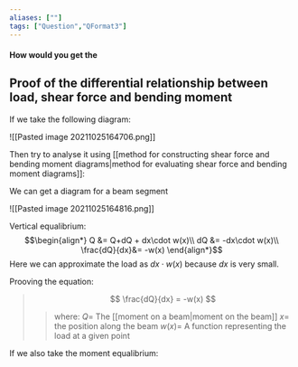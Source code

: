 ```yaml
---
aliases: [""]
tags: ["Question","QFormat3"]
---
```


#### How would you get the
## Proof of the differential relationship between load, shear force and bending moment

If we take the following diagram:

![[Pasted image 20211025164706.png]]

Then try to analyse it using [[method for constructing shear force and bending moment diagrams|method for evaluating shear force and bending moment diagrams]]:

We can get a diagram for a beam segment

![[Pasted image 20211025164816.png]]

Vertical equalibrium:
$$\begin{align*}
Q &= Q+dQ + dx\cdot w(x)\\
dQ &= -dx\cdot w(x)\\
\frac{dQ}{dx}&= -w(x)
\end{align*}$$
Here we can approximate the load as $dx\cdot w(x)$ because $dx$ is very small.

Prooving the equation:

> $$ \frac{dQ}{dx} = -w(x) $$ 
>> where:
>> $Q=$ The [[moment on a beam|moment on the beam]]
>> $x=$ the position along the beam
>> $w(x)=$ A function representing the load at a given point

If we also take the moment equalibrium:
